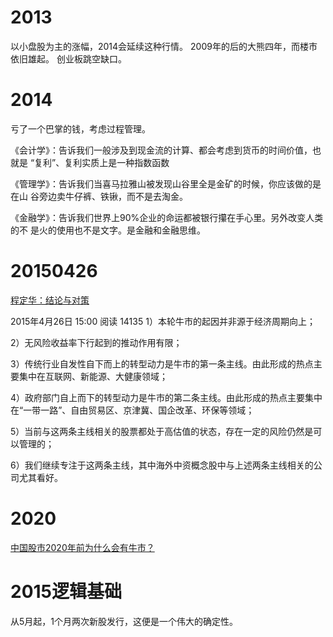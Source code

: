 # 2013

  以小盘股为主的涨幅，2014会延续这种行情。 
  2009年的后的大熊四年，而楼市依旧雄起。
  创业板跳空缺口。

# 2014

  亏了一个巴掌的钱，考虑过程管理。

  《会计学》：告诉我们一般涉及到现金流的计算、都会考虑到货币的时间价值，也就是
  “复利”、复利实质上是一种指数函数


  《管理学》：告诉我们当喜马拉雅山被发现山谷里全是金矿的时候，你应该做的是在山
  谷旁边卖牛仔裤、铁锹，而不是去淘金。


  《金融学》：告诉我们世界上90%企业的命运都被银行攥在手心里。另外改变人类的不
  是火的使用也不是文字。是金融和金融思维。

# 20150426

  [程定华：结论与对策](http://weibo.com/p/1001603835892950267286)

  2015年4月26日 15:00 阅读 14135
  1）本轮牛市的起因并非源于经济周期向上；

  2）无风险收益率下行起到的推动作用有限；

  3）传统行业自发性自下而上的转型动力是牛市的第一条主线。由此形成的热点主要集中在互联网、新能源、大健康领域；

  4）政府部门自上而下的转型动力是牛市的第二条主线。由此形成的热点主要集中在“一带一路”、自由贸易区、京津冀、国企改革、环保等领域；

  5）当前与这两条主线相关的股票都处于高估值的状态，存在一定的风险仍然是可以管理的；

  6）我们继续专注于这两条主线，其中海外中资概念股中与上述两条主线相关的公司尤其看好。

# 2020

  [中国股市2020年前为什么会有牛市？](http://weibo.com/p/1001603805512012581449)

# 2015逻辑基础

  从5月起，1个月两次新股发行，这便是一个伟大的确定性。

